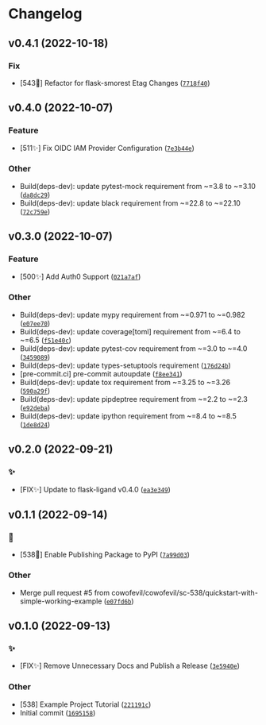 Changelog
=========

<!--next-version-placeholder-->

## v0.4.1 (2022-10-18)
### Fix
* [543:robot:] Refactor for flask-smorest Etag Changes ([`7718f40`](https://github.com/cowofevil/flask-ligand-example/commit/7718f401d7464fd7ecd56dee3d8fa72695680434))

## v0.4.0 (2022-10-07)
### Feature
* [511:sparkles:] Fix OIDC IAM Provider Configuration ([`7e3b44e`](https://github.com/cowofevil/flask-ligand-example/commit/7e3b44edb5c8dd0590f1060a081e966d58a505a1))

### Other
* Build(deps-dev): update pytest-mock requirement from ~=3.8 to ~=3.10 ([`da8dc29`](https://github.com/cowofevil/flask-ligand-example/commit/da8dc29d34b4da8f1dd5a988c5781caadef9a260))
* Build(deps-dev): update black requirement from ~=22.8 to ~=22.10 ([`72c759e`](https://github.com/cowofevil/flask-ligand-example/commit/72c759e8b97bf0bc650edf1ef9dd5a833413b191))

## v0.3.0 (2022-10-07)
### Feature
* [500:sparkles:] Add Auth0 Support ([`021a7af`](https://github.com/cowofevil/flask-ligand-example/commit/021a7afa744d174866d7f2ae3b7f073328a7117f))

### Other
* Build(deps-dev): update mypy requirement from ~=0.971 to ~=0.982 ([`e07ee70`](https://github.com/cowofevil/flask-ligand-example/commit/e07ee70f74b70d831b2d2693eca7659c589b2a0d))
* Build(deps-dev): update coverage[toml] requirement from ~=6.4 to ~=6.5 ([`f51e40c`](https://github.com/cowofevil/flask-ligand-example/commit/f51e40c140b41c3637e5ee4c5292ea3a08f82834))
* Build(deps-dev): update pytest-cov requirement from ~=3.0 to ~=4.0 ([`3459089`](https://github.com/cowofevil/flask-ligand-example/commit/3459089cead1eda65f6e863aa8b274dbc76883a9))
* Build(deps-dev): update types-setuptools requirement ([`176d24b`](https://github.com/cowofevil/flask-ligand-example/commit/176d24b6f7455f23cd95a1c54d8cbce6eb421728))
* [pre-commit.ci] pre-commit autoupdate ([`f8ee341`](https://github.com/cowofevil/flask-ligand-example/commit/f8ee341fe080a8ab231b4983d09e747e3b2a8d17))
* Build(deps-dev): update tox requirement from ~=3.25 to ~=3.26 ([`590a29f`](https://github.com/cowofevil/flask-ligand-example/commit/590a29f6e89e1c42125542c66ddbf6f47a833d9c))
* Build(deps-dev): update pipdeptree requirement from ~=2.2 to ~=2.3 ([`e92deba`](https://github.com/cowofevil/flask-ligand-example/commit/e92debae8536f29d6784e38c60db0c3cd1e2739d))
* Build(deps-dev): update ipython requirement from ~=8.4 to ~=8.5 ([`1de8d24`](https://github.com/cowofevil/flask-ligand-example/commit/1de8d24da5197e65dd5a394f7359e8534e1a1843))

## v0.2.0 (2022-09-21)
### :sparkles:
* [FIX:sparkles:] Update to flask-ligand v0.4.0 ([`ea3e349`](https://github.com/cowofevil/flask-ligand-example/commit/ea3e349c3df2860629426ce79377e20610199862))

## v0.1.1 (2022-09-14)
### :robot:
* [538:robot:] Enable Publishing Package to PyPI ([`7a99d03`](https://github.com/cowofevil/flask-ligand-example/commit/7a99d0379972e9dafea1b4ce130e0c180e0552d2))

### Other
* Merge pull request #5 from cowofevil/cowofevil/sc-538/quickstart-with-simple-working-example ([`e07fd6b`](https://github.com/cowofevil/flask-ligand-example/commit/e07fd6bc84a2ad0ac7f85e38cafa4ab35b7b38da))

## v0.1.0 (2022-09-13)
### :sparkles:
* [FIX:sparkles:] Remove Unnecessary Docs and Publish a Release ([`3e5940e`](https://github.com/cowofevil/flask-ligand-example/commit/3e5940e81884f554d1b2514ff7f4c907e3a2cf63))

### Other
* [538] Example Project Tutorial ([`221191c`](https://github.com/cowofevil/flask-ligand-example/commit/221191c182c28208e44350b6faea899306aee9d1))
* Initial commit ([`1695158`](https://github.com/cowofevil/flask-ligand-example/commit/1695158821591356b21575575031493a4b5882f4))
